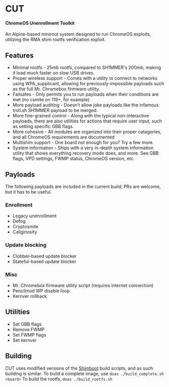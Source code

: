 # CUT 
#### ChromeOS Unenrollment Toolkit
An Alpine-based miniroot system designed to run ChromeOS exploits, utilizing the RMA shim rootfs verification exploit.

## Features
- Minimal rootfs - 25mb rootfs, compared to SH1MMER's 200mb, making it load much faster on slow USB drives.
- Proper wireless support - Comes with a utility to connect to networks using WPA_supplicant, allowing for previously-impossible payloads such as the full Mr. Chromebox firmware utility.
- Failsafes - Only permits you to run payloads when their conditions are met (no csmite on 119+, for example)
- More payload auditing - Doesn't allow joke payloads like the infamous troll.sh SH1MMER payload to be merged.
- More fine-grained control - Along with the typical non-interactive payloads, there are also utilities for actions that require user input, such as setting specific GBB flags.
- More cohesive - All modules are organized into their proper catagories, and all ChromeOS requirements are documented 
- Multishim support - One board not enough for you? Try a few more.
- System information - Ships with a very in-depth system information utility that shows everything recovery mode does, and more. See GBB flags, VPD settings, FWMP status, ChromeOS version, etc.

## Payloads
The following payloads are included in the current build; PRs are welcome, but it has to be useful.
### Enrollment
- Legacy unenrollment
- Defog
- Cryptosmite
- Caliginosity
### Update blocking
- Clobber-based update blocker
- Stateful-based update blocker
### Misc
- Mr. Chromebox firmware utility script (requires internet connection)
- Pencilmod WP disable loop
- Kernver rollback

## Utilities
- Set GBB flags
- Remove FWMP
- Set FWMP flags
- Set kernver

## Building
CUT uses modified versions of the [Shimboot](https://github.com/ading2210/shimboot) build scripts, and as such building is similar.
To build a complete image, use `doas ./build_complete.sh <board>`
To build the rootfs, `doas ./build_rootfs.sh`

